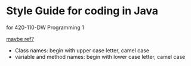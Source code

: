 # Style Guide for coding in Java 
for 420-110-DW Programming 1

[maybe ref?](https://google.github.io/styleguide/javaguide.html)

* Class names: begin with upper case letter, camel case
* variable and method names: begin with lower case letter, camel case
